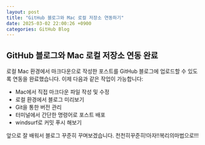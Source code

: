 ```yaml
---
layout: post
title: "GitHub 블로그와 Mac 로컬 저장소 연동하기"
date: 2025-03-02 22:00:26 +0900
categories: GitHub Blog
---
```


## GitHub 블로그와 Mac 로컬 저장소 연동 완료

로컬 Mac 환경에서 마크다운으로 작성한 포스트를 GitHub 블로그에 업로드할 수 있도록 연동을 완료했습니다.
이제 다음과 같은 작업이 가능합니다:

- Mac에서 직접 마크다운 파일 작성 및 수정
- 로컬 환경에서 블로그 미리보기
- Git을 통한 버전 관리
- 터미널에서 간단한 명령어로 포스트 배포
- windsurf로 커밋 푸시 해보기

앞으로 잘 배워서 블로그 꾸준히 꾸며보겠습니다.
천천히꾸준히!아자!!복리의마법으로!!!